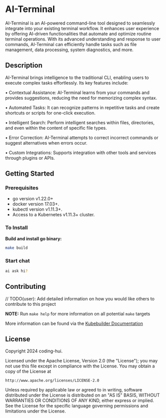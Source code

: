# AI-Terminal

AI-Terminal is an AI-powered command-line tool designed to seamlessly integrate into your existing terminal workflow. It enhances user experience by offering AI-driven functionalities that automate and optimize routine terminal operations. With its advanced understanding and response to user commands, AI-Terminal can efficiently handle tasks such as file management, data processing, system diagnostics, and more.

## Description

AI-Terminal brings intelligence to the traditional CLI, enabling users to execute complex tasks effortlessly. Its key features include:

• Contextual Assistance: AI-Terminal learns from your commands and provides suggestions, reducing the need for memorizing complex syntax.   

• Automated Tasks: It can recognize patterns in repetitive tasks and create shortcuts or scripts for one-click execution.

• Intelligent Search: Perform intelligent searches within files, directories, and even within the content of specific file types.

• Error Correction: AI-Terminal attempts to correct incorrect commands or suggest alternatives when errors occur.

• Custom Integrations: Supports integration with other tools and services through plugins or APIs.

## Getting Started

### Prerequisites

- go version v1.22.0+
- docker version 17.03+.
- kubectl version v1.11.3+.
- Access to a Kubernetes v1.11.3+ cluster.

### To Install

**Build and install go binary:**

```sh
make build
```

### Start chat

```sh
ai ask hi?
```

## Contributing

// TODO(user): Add detailed information on how you would like others to contribute to this project

**NOTE:** Run `make help` for more information on all potential `make` targets

More information can be found via the [Kubebuilder Documentation](https://book.kubebuilder.io/introduction.html)

## License

Copyright 2024 coding-hui.

Licensed under the Apache License, Version 2.0 (the "License");
you may not use this file except in compliance with the License.
You may obtain a copy of the License at

    http://www.apache.org/licenses/LICENSE-2.0

Unless required by applicable law or agreed to in writing, software
distributed under the License is distributed on an "AS IS" BASIS,
WITHOUT WARRANTIES OR CONDITIONS OF ANY KIND, either express or implied.
See the License for the specific language governing permissions and
limitations under the License.

